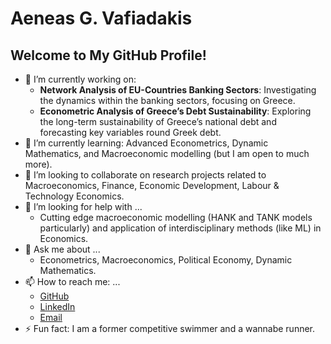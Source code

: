 # Aeneas G. Vafiadakis

## Welcome to My GitHub Profile!

- 🔭 I’m currently working on:
  - **Network Analysis of EU-Countries Banking Sectors**: Investigating the dynamics within the banking sectors, focusing on Greece.
  - **Econometric Analysis of Greece’s Debt Sustainability**: Exploring the long-term sustainability of Greece’s national debt and forecasting key variables 
                                                              round Greek debt.  
- 🌱 I’m currently learning: Advanced Econometrics, Dynamic Mathematics, and Macroeconomic modelling (but I am open to much more).
- 👯 I’m looking to collaborate on research projects related to Macroeconomics, Finance, Economic Development, Labour & Technology Economics.
- 🤔 I’m looking for help with ...
  - Cutting edge macroeconomic modelling (HANK and TANK models particularly) and application of interdisciplinary methods (like ML) in Economics. 
- 💬 Ask me about ...
  - Econometrics, Macroeconomics, Political Economy, Dynamic Mathematics.
- 📫 How to reach me: ...
  - [GitHub](https://github.com/AineiasGV)
  - [LinkedIn](https://linkedin.com/in/aeneas-vafiadakis)
  - [Email](mailto:aineiasva@gmail.com)
- ⚡ Fun fact: I am a former competitive swimmer and a wannabe runner.
